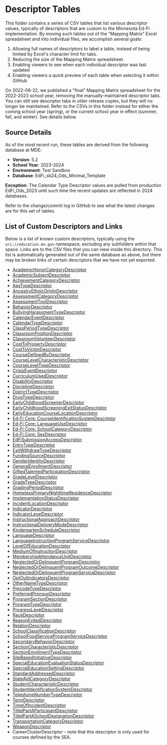 # Descriptor Tables
This folder contains a series of CSV tables that list various descriptor values, typically of descriptors that are custom to the Minnesota Ed-Fi implementation. By moving such tables out of the "Mapping Matrix" Excel spreadsheet and into individual files, we accomplish several goals:
1. Allowing full names of descriptors to label a table, instead of being limited by Excel's character limit for tabs.
2. Reducing the size of the Mapping Matrix spreadsheet.
3. Enabling viewers to see when each individual descriptor was last updated
4. Enabling viewers a quick preview of each table when selecting it within GitHub

On 2022-08-22, we published a "final" Mapping Matrix spreadsheet for the 2022-2023 school year, removing the manually-maintained descriptor tabs. You can still see descriptor tabs in older release copies, but they will no longer be maintained. Refer to the CSVs in this folder instead for either the coming school year (spring), or the current school year in effect (summer, fall, and winter). See details below.

## Source Details
As of the most recent run, these tables are derived from the following database at MDE:
- **Version**: 5.2
- **School Year**: 2023-2024
- **Environment**: Test Sandbox
- **Database**: EdFi_sb24_Ods_Minimal_Template

**Exception**: The Calendar Type Descriptor values are pulled from production EdFi_Ods_2023 until such time the recent updates are reflected in 2024 databases.

Refer to the change/commit log in GitHub to see what the latest changes are for this set of tables.

## List of Custom Descriptors and Links
Below is a list of known custom descriptors, typically using the ```uri://education.mn.gov``` namespace, excluding any subfolders within that space. Links are to the CSV files that you can view inside this directory. This list is automatically generated out of the same database as above, but there may be broken links of certain descriptors that we have not yet exported.
- [AcademicHonorCategoryDescriptor](AcademicHonorCategoryDescriptor.csv)
- [AcademicSubjectDescriptor](AcademicSubjectDescriptor.csv)
- [AchievementCategoryDescriptor](AchievementCategoryDescriptor.csv)
- [AesTypeDescriptor](AesTypeDescriptor.csv)
- [AncestryEthnicOriginDescriptor](AncestryEthnicOriginDescriptor.csv)
- [AssessmentCategoryDescriptor](AssessmentCategoryDescriptor.csv)
- [AssessmentToolDescriptor](AssessmentToolDescriptor.csv)
- [BehaviorDescriptor](BehaviorDescriptor.csv)
- [BullyingHarassmentTypeDescriptor](BullyingHarassmentTypeDescriptor.csv)
- [CalendarEventDescriptor](CalendarEventDescriptor.csv)
- [CalendarTypeDescriptor](CalendarTypeDescriptor.csv)
- [ClassPeriodTypeDescriptor](ClassPeriodTypeDescriptor.csv)
- [ClassroomPositionDescriptor](ClassroomPositionDescriptor.csv)
- [ClassroomVolunteerDescriptor](ClassroomVolunteerDescriptor.csv)
- [CostToPropertyDescriptor](CostToPropertyDescriptor.csv)
- [CostToVictimDescriptor](CostToVictimDescriptor.csv)
- [CourseDefinedByDescriptor](CourseDefinedByDescriptor.csv)
- [CourseLevelCharacteristicDescriptor](CourseLevelCharacteristicDescriptor.csv)
- [CourseLevelTypeDescriptor](CourseLevelTypeDescriptor.csv)
- [CrisisEventDescriptor](CrisisEventDescriptor.csv)
- [CurriculumUsedDescriptor](CurriculumUsedDescriptor.csv)
- [DisabilityDescriptor](DisabilityDescriptor.csv)
- [DisciplineDescriptor](DisciplineDescriptor.csv)
- [DistrictTypeDescriptor](DistrictTypeDescriptor.csv)
- [DrugTypeDescriptor](DrugTypeDescriptor.csv)
- [EarlyChildhoodScreenerDescriptor](EarlyChildhoodScreenerDescriptor.csv)
- [EarlyChildhoodScreeningExitStatusDescriptor](EarlyChildhoodScreeningExitStatusDescriptor.csv)
- [EarlyEducationCourseLocationDescriptor](EarlyEducationCourseLocationDescriptor.csv)
- [Ed-Fi Core: CourseIdentificationSystemDescriptor](CourseIdentificationSystemDescriptor.csv)
- [Ed-Fi Core: LanguageUseDescriptor](LanguageUseDescriptor.csv)
- [Ed-Fi Core: SchoolCategoryDescriptor](SchoolCategoryDescriptor.csv)
- [Ed-Fi Core: SexDescriptor](SexDescriptor.csv)
- [EdFiSubmissionAccessDescriptor](EdFiSubmissionAccessDescriptor.csv)
- [EntryTypeDescriptor](EntryTypeDescriptor.csv)
- [ExitWithdrawTypeDescriptor](ExitWithdrawTypeDescriptor.csv)
- [FundingSourceDescriptor](FundingSourceDescriptor.csv)
- [GenderIdentityDescriptor](GenderIdentityDescriptor.csv)
- [GeneralEnrollmentDescriptor](GeneralEnrollmentDescriptor.csv)
- [GiftedTalentedParticipationDescriptor](GiftedTalentedParticipationDescriptor.csv)
- [GradeLevelDescriptor](GradeLevelDescriptor.csv)
- [GradeTypeDescriptor](GradeTypeDescriptor.csv)
- [GradingPeriodDescriptor](GradingPeriodDescriptor.csv)
- [HomelessPrimaryNighttimeResidenceDescriptor](HomelessPrimaryNighttimeResidenceDescriptor.csv)
- [ImplementationStatusDescriptor](ImplementationStatusDescriptor.csv)
- [IncidentLocationDescriptor](IncidentLocationDescriptor.csv)
- [IndicatorDescriptor](IndicatorDescriptor.csv)
- [IndicatorLevelDescriptor](IndicatorLevelDescriptor.csv)
- [InstructionalApproachDescriptor](InstructionalApproachDescriptor.csv)
- [InstructionalDeliveryModeDescriptor](InstructionalDeliveryModeDescriptor.csv)
- [KindergartenScheduleDescriptor](KindergartenScheduleDescriptor.csv)
- [LanguageDescriptor](LanguageDescriptor.csv)
- [LanguageInstructionProgramServiceDescriptor](LanguageInstructionProgramServiceDescriptor.csv)
- [LevelOfEducationDescriptor](LevelOfEducationDescriptor.csv)
- [MediumOfInstructionDescriptor](MediumOfInstructionDescriptor.csv)
- [MembershipAttendanceUnitDescriptor](MembershipAttendanceUnitDescriptor.csv)
- [NeglectedOrDelinquentProgramDescriptor](NeglectedOrDelinquentProgramDescriptor.csv)
- [NeglectedOrDelinquentProgramOutcomeDescriptor](NeglectedOrDelinquentProgramOutcomeDescriptor.csv)
- [NeglectedOrDelinquentProgramServiceDescriptor](NeglectedOrDelinquentProgramServiceDescriptor.csv)
- [OptOutIndicatorsDescriptor](OptOutIndicatorsDescriptor.csv)
- [OtherNameTypeDescriptor](OtherNameTypeDescriptor.csv)
- [PrecodeTypeDescriptor](PrecodeTypeDescriptor.csv)
- [PreferredPronounDescriptor](PreferredPronounDescriptor.csv)
- [ProgramSectionDescriptor](ProgramSectionDescriptor.csv)
- [ProgramTypeDescriptor](ProgramTypeDescriptor.csv)
- [ProgressLevelDescriptor](ProgressLevelDescriptor.csv)
- [RaceDescriptor](RaceDescriptor.csv)
- [ReasonExitedDescriptor](ReasonExitedDescriptor.csv)
- [RelationDescriptor](RelationDescriptor.csv)
- [SchoolClassificationDescriptor](SchoolClassificationDescriptor.csv)
- [SchoolFoodServiceProgramServiceDescriptor](SchoolFoodServiceProgramServiceDescriptor.csv)
- [SecondaryBehaviorDescriptor](SecondaryBehaviorDescriptor.csv)
- [SectionCharacteristicDescriptor](SectionCharacteristicDescriptor.csv)
- [SectionEnrollmentTypeDescriptor](SectionEnrollmentTypeDescriptor.csv)
- [SiteBasedInitiativeDescriptor](SiteBasedInitiativeDescriptor.csv)
- [SpecialEducationEvaluationStatusDescriptor](SpecialEducationEvaluationStatusDescriptor.csv)
- [SpecialEducationSettingDescriptor](SpecialEducationSettingDescriptor.csv)
- [StandardAddressedDescriptor](StandardAddressedDescriptor.csv)
- [StateAidCategoryDescriptor](StateAidCategoryDescriptor.csv)
- [StudentCharacteristicDescriptor](StudentCharacteristicDescriptor.csv)
- [StudentIdentificationSystemDescriptor](StudentIdentificationSystemDescriptor.csv)
- [TelephoneNumberTypeDescriptor](TelephoneNumberTypeDescriptor.csv)
- [TermDescriptor](TermDescriptor.csv)
- [TimeOfIncidentDescriptor](TimeOfIncidentDescriptor.csv)
- [TitleIPartAParticipantDescriptor](TitleIPartAParticipantDescriptor.csv)
- [TitleIPartASchoolDesignationDescriptor](TitleIPartASchoolDesignationDescriptor.csv)
- [TransportationCategoryDescriptor](TransportationCategoryDescriptor.csv)
- [WeaponDescriptor](WeaponDescriptor.csv)
- CareerClusterDescriptor - note that this descriptor is only used for courses defined by the SEA.